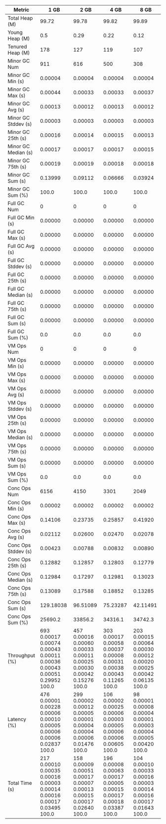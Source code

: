 | Metric | 1 GB | 2 GB | 4 GB | 8 GB |
|------|----|----|----|----|
| Total Heap (M) | 99.72 | 99.78 | 99.82 | 99.89 |
| Young Heap (M) | 0.5 | 0.29 | 0.22 | 0.12 |
| Tenured Heap (M) | 178 | 127 | 119 | 107 |
| Minor GC Num | 911 | 616 | 500 | 308 |
| Minor GC Min (s) | 0.00004 | 0.00004 | 0.00004 | 0.00004 |
| Minor GC Max (s) | 0.00044 | 0.00033 | 0.00033 | 0.00037 |
| Minor GC Avg (s) | 0.00013 | 0.00012 | 0.00013 | 0.00012 |
| Minor GC Stddev (s) | 0.00003 | 0.00003 | 0.00003 | 0.00003 |
| Minor GC 25th (s) | 0.00016 | 0.00014 | 0.00015 | 0.00013 |
| Minor GC Median (s) | 0.00017 | 0.00017 | 0.00017 | 0.00015 |
| Minor GC 75th (s) | 0.00019 | 0.00019 | 0.00018 | 0.00018 |
| Minor GC Sum (s) | 0.13999 | 0.09112 | 0.06666 | 0.03924 |
| Minor GC Sum (%) | 100.0 | 100.0 | 100.0 | 100.0 |
| Full GC Num | 0 | 0 | 0 | 0 |
| Full GC Min (s) | 0.00000 | 0.00000 | 0.00000 | 0.00000 |
| Full GC Max (s) | 0.00000 | 0.00000 | 0.00000 | 0.00000 |
| Full GC Avg (s) | 0.00000 | 0.00000 | 0.00000 | 0.00000 |
| Full GC Stddev (s) | 0.00000 | 0.00000 | 0.00000 | 0.00000 |
| Full GC 25th (s) | 0.00000 | 0.00000 | 0.00000 | 0.00000 |
| Full GC Median (s) | 0.00000 | 0.00000 | 0.00000 | 0.00000 |
| Full GC 75th (s) | 0.00000 | 0.00000 | 0.00000 | 0.00000 |
| Full GC Sum (s) | 0.00000 | 0.00000 | 0.00000 | 0.00000 |
| Full GC Sum (%) | 0.0 | 0.0 | 0.0 | 0.0 |
| VM Ops Num | 0 | 0 | 0 | 0 |
| VM Ops Min (s) | 0.00000 | 0.00000 | 0.00000 | 0.00000 |
| VM Ops Max (s) | 0.00000 | 0.00000 | 0.00000 | 0.00000 |
| VM Ops Avg (s) | 0.00000 | 0.00000 | 0.00000 | 0.00000 |
| VM Ops Stddev (s) | 0.00000 | 0.00000 | 0.00000 | 0.00000 |
| VM Ops 25th (s) | 0.00000 | 0.00000 | 0.00000 | 0.00000 |
| VM Ops Median (s) | 0.00000 | 0.00000 | 0.00000 | 0.00000 |
| VM Ops 75th (s) | 0.00000 | 0.00000 | 0.00000 | 0.00000 |
| VM Ops Sum (s) | 0.00000 | 0.00000 | 0.00000 | 0.00000 |
| VM Ops Sum (%) | 0.0 | 0.0 | 0.0 | 0.0 |
| Conc Ops Num | 6156 | 4150 | 3301 | 2049 |
| Conc Ops Min (s) | 0.00002 | 0.00002 | 0.00002 | 0.00002 |
| Conc Ops Max (s) | 0.14106 | 0.23735 | 0.25857 | 0.41920 |
| Conc Ops Avg (s) | 0.02112 | 0.02600 | 0.02470 | 0.02078 |
| Conc Ops Stddev (s) | 0.00423 | 0.00788 | 0.00832 | 0.00890 |
| Conc Ops 25th (s) | 0.12882 | 0.12857 | 0.12803 | 0.12779 |
| Conc Ops Median (s) | 0.12984 | 0.17297 | 0.12981 | 0.13023 |
| Conc Ops 75th (s) | 0.13089 | 0.17588 | 0.18852 | 0.13285 |
| Conc Ops Sum (s) | 129.18038 | 96.51089 | 75.23287 | 42.11491 |
| Conc Ops Sum (%) | 25690.2 | 33856.2 | 34316.1 | 34742.3 |
| Throughput (%) | 693	0.00017	0.00074	0.00043	0.00011	0.00036	0.00043	0.00051	0.29952	100.0 | 457	0.00016	0.00060	0.00033	0.00011	0.00025	0.00030	0.00042	0.15276	100.0 | 303	0.00017	0.00058	0.00037	0.00008	0.00031	0.00038	0.00043	0.11265	100.0 | 203	0.00015	0.00064	0.00030	0.00012	0.00020	0.00025	0.00042	0.06135	100.0 |
| Latency (%) | 476	0.00001	0.00228	0.00006	0.00010	0.00005	0.00006	0.00006	0.02837	100.0 | 299	0.00002	0.00012	0.00005	0.00001	0.00004	0.00004	0.00006	0.01476	100.0 | 106	0.00002	0.00025	0.00006	0.00003	0.00005	0.00006	0.00006	0.00605	100.0 | 98	0.00001	0.00008	0.00004	0.00001	0.00003	0.00004	0.00005	0.00420	100.0 |
| Total Time (s) | 217	0.00010	0.00035	0.00016	0.00003	0.00014	0.00016	0.00017	0.03495	100.0 | 158	0.00009	0.00051	0.00017	0.00007	0.00013	0.00015	0.00017	0.02640	100.0 | 196	0.00008	0.00063	0.00017	0.00005	0.00015	0.00017	0.00018	0.03387	100.0 | 104	0.00010	0.00033	0.00016	0.00003	0.00014	0.00016	0.00017	0.01643	100.0 |
